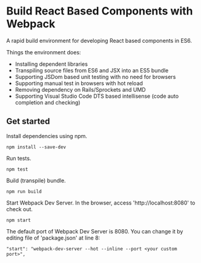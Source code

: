 Build React Based Components with Webpack
====================================

A rapid build environment for developing React based components in ES6.

Things the environment does:
* Installing dependent libraries
* Transpiling source files from ES6 and JSX into an ES5 bundle
* Supporting JSDom based unit testing with no need for browsers
* Supporting manual test in browsers with hot reload
* Removing dependency on Rails/Sprockets and UMD
* Supporting Visual Studio Code DTS based intellisense (code auto completion and checking)

Get started
---------------

Install dependencies using npm.

```shell
npm install --save-dev
```

Run tests.

```shell
npm test
```

Build (transpile) bundle.

```shell
npm run build
```

Start Webpack Dev Server. In the browser, access 'http://localhost:8080' to check out.

```shell
npm start
```

The default port of Webpack Dev Server is 8080. You can change it by editing file of 'package.json' at line 8:

```shell
"start": "webpack-dev-server --hot --inline --port <your custom port>",
```